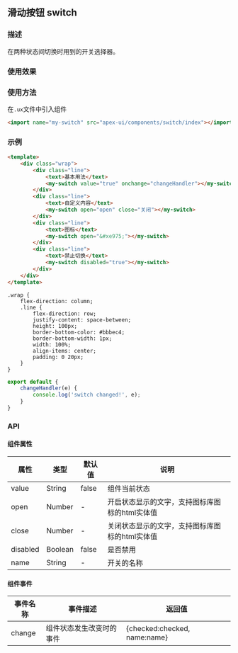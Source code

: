 ## 滑动按钮 switch

### 描述

在两种状态间切换时用到的开关选择器。

### 使用效果

<preview page="switch"/>

### 使用方法

在`.ux`文件中引入组件

```html
<import name="my-switch" src="apex-ui/components/switch/index"></import>
```

### 示例

```html
<template>
    <div class="wrap">
        <div class="line">
            <text>基本用法</text>
            <my-switch value="true" onchange="changeHandler"></my-switch>
        </div>
        <div class="line">
            <text>自定义内容</text>
            <my-switch open="open" close="关闭"></my-switch>
        </div>
        <div class="line">
            <text>图标</text>
            <my-switch open="&#xe975;"></my-switch>
        </div>
        <div class="line">
            <text>禁止切换</text>
            <my-switch disabled="true"></my-switch>
        </div>
    </div>
</template>
```

```less
.wrap {
    flex-direction: column;
    .line {
        flex-direction: row;
        justify-content: space-between;
        height: 100px;
        border-bottom-color: #bbbec4;
        border-bottom-width: 1px;
        width: 100%;
        align-items: center;
        padding: 0 20px;
    }
}
```

```javascript
export default {
    changeHandler(e) {
        console.log('switch changed!', e);
    }
}
```

### API

#### 组件属性

| 属性     | 类型    | 默认值 | 说明                                           |
| -------- | ------- | ------ | ---------------------------------------------- |
| value    | String  | false  | 组件当前状态                                   |
| open     | Number  | -      | 开启状态显示的文字，支持图标库图标的html实体值 |
| close    | Number  | -      | 关闭状态显示的文字，支持图标库图标的html实体值 |
| disabled | Boolean | false  | 是否禁用                                       |
| name     | String  | -      | 开关的名称                                     |

#### 组件事件

| 事件名称 | 事件描述                 | 返回值                       |
| -------- | ------------------------ | ---------------------------- |
| change   | 组件状态发生改变时的事件 | {checked:checked, name:name} |
